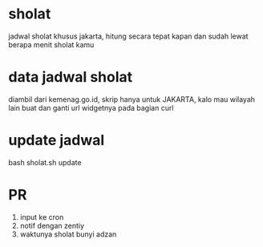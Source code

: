 # sholat
jadwal sholat khusus jakarta, hitung secara tepat kapan dan sudah lewat berapa menit sholat kamu

# data jadwal sholat 
diambil dari kemenag.go.id, skrip hanya untuk JAKARTA, kalo mau wilayah lain buat dan ganti url widgetnya pada bagian curl

# update jadwal 
bash sholat.sh update

# PR
1. input ke cron
2. notif dengan zentiy
3. waktunya sholat bunyi adzan
